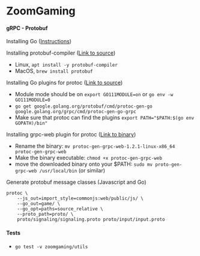 # ZoomGaming

#### gRPC - Protobuf

Installing Go ([Instructions](https://golang.org/doc/install))

Installing protobuf-compiler ([Link to source](https://grpc.io/docs/protoc-installation/))
- Linux, `apt install -y protobuf-compiler`
- MacOS, `brew install protobuf`

Installing Go plugins for protoc ([Link to source](https://grpc.io/docs/languages/go/quickstart/))
- Module mode should be on `export GO111MODULE=on` or `go env -w GO111MODULE=0`
- `go get google.golang.org/protobuf/cmd/protoc-gen-go google.golang.org/grpc/cmd/protoc-gen-go-grpc`
- Make sure that protoc can find the plugins `export PATH="$PATH:$(go env GOPATH)/bin"`

Installing grpc-web plugin for protoc ([Link to binary](https://github.com/grpc/grpc-web/releases/tag/1.2.1))
- Rename the binary: `mv protoc-gen-grpc-web-1.2.1-linux-x86_64 protoc-gen-grpc-web`
- Make the binary executable: `chmod +x protoc-gen-grpc-web`
- move the downloaded binary onto your $PATH: `sudo mv proto-gen-grpc-web /usr/local/bin` (or similar)

Generate protobuf message classes (Javascript and Go)
```shell
protoc \
    --js_out=import_style=commonjs:web/public/js/ \
    --go_out=game/ \
    --go_opt=paths=source_relative \
    --proto_path=proto/ \
    proto/signaling/signaling.proto proto/input/input.proto
```

#### Tests

- `go test -v zoomgaming/utils`
